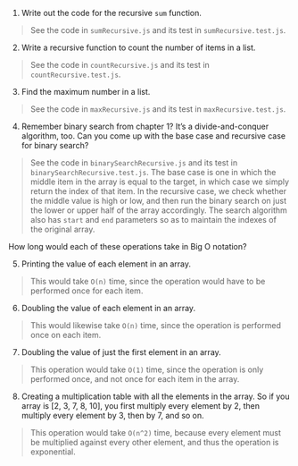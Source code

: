 1. Write out the code for the recursive `sum` function.

  > See the code in `sumRecursive.js` and its test in `sumRecursive.test.js`.

2. Write a recursive function to count the number of items in a list.

  > See the code in `countRecursive.js` and its test in `countRecursive.test.js`.

3. Find the maximum number in a list.

  > See the code in `maxRecursive.js` and its test in `maxRecursive.test.js`.

4. Remember binary search from chapter 1? It’s a divide-and-conquer algorithm, too. Can you come up with the base case and recursive case for binary search?

  > See the code in `binarySearchRecursive.js` and its test in `binarySearchRecursive.test.js`. The base case is one in which the middle item in the array is equal to the target, in which case we simply return the index of that item. In the recursive case, we check whether the middle value is high or low, and then run the binary search on just the lower or upper half of the array accordingly. The search algorithm also has `start` and `end` parameters so as to maintain the indexes of the original array.

How long would each of these operations take in Big O notation?

5. Printing the value of each element in an array.

  > This would take `O(n)` time, since the operation would have to be performed once for each item.

6. Doubling the value of each element in an array.

  > This would likewise take `O(n)` time, since the operation is performed once on each item.

7. Doubling the value of just the first element in an array.

  > This operation would take `O(1)` time, since the operation is only performed once, and not once for each item in the array.

8. Creating a multiplication table with all the elements in the array. So if you array is [2, 3, 7, 8, 10], you first multiply every element by 2, then multiply every element by 3, then by 7, and so on.

  > This operation would take `O(n^2)` time, because every element must be multiplied against every other element, and thus the operation is exponential.
